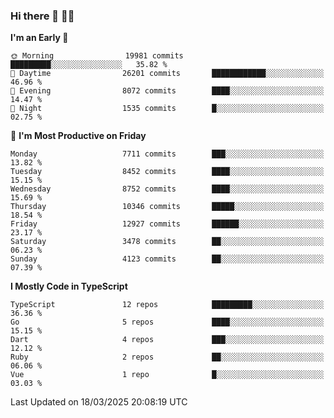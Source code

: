 ### Hi there 👋 🧑‍💻



<!--START_SECTION:waka-->
**I'm an Early 🐤** 

```text
🌞 Morning                19981 commits       █████████░░░░░░░░░░░░░░░░   35.82 % 
🌆 Daytime                26201 commits       ████████████░░░░░░░░░░░░░   46.96 % 
🌃 Evening                8072 commits        ████░░░░░░░░░░░░░░░░░░░░░   14.47 % 
🌙 Night                  1535 commits        █░░░░░░░░░░░░░░░░░░░░░░░░   02.75 % 
```
📅 **I'm Most Productive on Friday** 

```text
Monday                   7711 commits        ███░░░░░░░░░░░░░░░░░░░░░░   13.82 % 
Tuesday                  8452 commits        ████░░░░░░░░░░░░░░░░░░░░░   15.15 % 
Wednesday                8752 commits        ████░░░░░░░░░░░░░░░░░░░░░   15.69 % 
Thursday                 10346 commits       █████░░░░░░░░░░░░░░░░░░░░   18.54 % 
Friday                   12927 commits       ██████░░░░░░░░░░░░░░░░░░░   23.17 % 
Saturday                 3478 commits        ██░░░░░░░░░░░░░░░░░░░░░░░   06.23 % 
Sunday                   4123 commits        ██░░░░░░░░░░░░░░░░░░░░░░░   07.39 % 
```


**I Mostly Code in TypeScript** 

```text
TypeScript               12 repos            █████████░░░░░░░░░░░░░░░░   36.36 % 
Go                       5 repos             ████░░░░░░░░░░░░░░░░░░░░░   15.15 % 
Dart                     4 repos             ███░░░░░░░░░░░░░░░░░░░░░░   12.12 % 
Ruby                     2 repos             ██░░░░░░░░░░░░░░░░░░░░░░░   06.06 % 
Vue                      1 repo              █░░░░░░░░░░░░░░░░░░░░░░░░   03.03 % 
```




 Last Updated on 18/03/2025 20:08:19 UTC
<!--END_SECTION:waka-->


